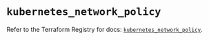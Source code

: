# `kubernetes_network_policy`

Refer to the Terraform Registry for docs: [`kubernetes_network_policy`](https://registry.terraform.io/providers/hashicorp/kubernetes/2.27.0/docs/resources/network_policy).
